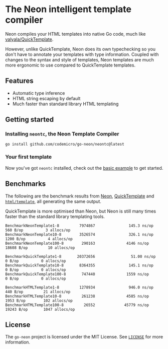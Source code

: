 # The Neon intelligent template compiler

Neon compiles your HTML templates into native Go code, much like [valyala/QuickTemplate](https://github.com/valyala/quicktemplate).

However, unlike QuickTemplate, Neon does its own typechecking so you don't have to annotate your templates with type information. Coupled with changes to the syntax and style of templates, Neon templates are much more ergonomic to use compared to QuickTemplate templates.

## Features
* Automatic type inference
* HTML string escaping by default
* Much faster than standard library HTML templating

## Getting started

### Installing `neontc`, the Neon Template Compiler

```
go install github.com/codemicro/go-neon/neontc@latest
```

### Your first template

Now you've got `neontc` installed, check out the [basic example](examples/basic) to get started.

## Benchmarks

The following are the benchmark results from [Neon](examples/benchmark/templates/bench.ntc), [QuickTemplate](https://github.com/valyala/quicktemplate/blob/master/testdata/templates/bench.qtpl) and [`html/template`](https://github.com/valyala/quicktemplate/blob/master/testdata/templates/bench.tpl), all generating the same output.

QuickTemplate is more optimised than Neon, but Neon is still many times faster than the standard library templating tools.

```
BenchmarkNeonTemplate1-8         7974867               145.3 ns/op           560 B/op          3 allocs/op
BenchmarkNeonTemplate10-8        3526574               326.1 ns/op          1200 B/op          4 allocs/op
BenchmarkNeonTemplate100-8        290163              4146 ns/op           18608 B/op         10 allocs/op

BenchmarkQuickTemplate1-8       20372656                51.00 ns/op            0 B/op          0 allocs/op
BenchmarkQuickTemplate10-8       8364355               145.1 ns/op             0 B/op          0 allocs/op
BenchmarkQuickTemplate100-8       747440              1559 ns/op               0 B/op          0 allocs/op

BenchmarkHTMLTemplate1-8         1278934               946.0 ns/op           440 B/op         21 allocs/op
BenchmarkHTMLTemplate10-8         261238              4585 ns/op            1953 B/op        102 allocs/op
BenchmarkHTMLTemplate100-8         26552             45779 ns/op           19243 B/op       1047 allocs/op
```

## License

The `go-neon` project is licensed under the MIT License. See [`LICENSE`](LICENSE) for more information.